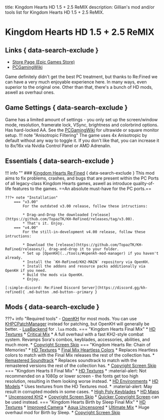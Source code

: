 title: Kingdom Hearts HD 1.5 + 2.5 ReMIX
description: Gillian's mod and/or tools list for Kingdom Hearts HD 1.5 + 2.5 ReMIX.

# Kingdom Hearts HD 1.5 + 2.5 ReMIX
## Links { data-search-exclude }
- [Store Page (Epic Games Store)](https://store.epicgames.com/en-US/p/kingdom-hearts-hd-1-5-2-5-remix)
- [PCGamingWiki](https://www.pcgamingwiki.com/wiki/Kingdom_Hearts_HD_1.5_%2B_2.5_ReMIX)

Game definitely didn't get the best PC treatment, but thanks to Re:Fined we can have a very much enjoyable experience here. In many ways, even superior to the original one. Other than that, there's a bunch of HD mods, aswell as overhaul ones.

## Game Settings { data-search-exclude }
Game has a limited amount of settings - you only set up the screen/window mode, resolution, framerate lock, VSync, brightness and colorbrind options. Has hard-locked AA. See the [PCGamingWiki](https://www.pcgamingwiki.com/wiki/Kingdom_Hearts_HD_1.5_%2B_2.5_ReMIX#Ultra-widescreen) for ultrawide or square monitor setup.
!!! note "Anisotropic Filtering"
    The game uses 4x Anisotropic by default without any way to toggle it. If you don't like that, you can increase it to 8x/16x via Nvidia Control Panel or AMD Adrenalin.

## Essentials { data-search-exclude }
!!! info ""
    ### [Kingdom Hearts Re:Fined](https://github.com/TopazTK/KH-ReFined) { data-search-exclude }
    This mod aims to fix problems, crashes, and bugs that are present within the PC Ports of all legacy-class Kingdom Hearts games, aswell as introduce quality-of-life features to the games. ==An absolute must-have for the PC ports.==

    ???+ note "Installation"
        === "v3.00"
            For the outdated v3.00 release, follow these intructions:

            * Drag-and-Drop the downloaded [release](https://github.com/TopazTK/KH-ReFined/releases/tag/v3.00). 
            * That's it. Enjoy.
        === "v4.00"
            For the still-in-development v4.00 release, follow these intructions:

            * Download the [release](https://github.com/TopazTK/KH-ReFined/releases/), drag-and-drop it to your folder.
            * Set up [OpenKH](../tools/#openkh-mod-manager) if you haven't already.
            * Install the `KH-ReFined/KH2-MAIN` repository via OpenKH.
            * Install the addons and resource packs additionally via OpenKH if you need.
            * Build the mods via OpenKH.
            * Enjoy.

    [:simple-discord: Re:Fined Discord Server](https://discord.gg/kh-refined){ .md-button .md-button--primary }

## Mods { data-search-exclude }
???+ info "Required tools"
    - [OpenKH](../tools/#openkh-mod-manager) for most mods. You can use [KHPCPatchManager](https://github.com/AntonioDePau/KHPCPatchManager) instead for patching, but OpenKH will generally be better.
    - [LuaBackend](../tools/#luabackend) for `.lua` mods.
=== "Kingdom Hearts Final Mix"
    * [HD Textures](https://www.nexusmods.com/kingdomheartsfinalmix/mods/4)
    * [Critical Mix](https://www.nexusmods.com/kingdomheartsfinalmix/mods/93)
        * A full overhaul with a fast KH2-style combat system. Revamps Sora's combos, keyblades, accessories, abilities, and much more.
    * [Copyright Screen Skip](https://www.nexusmods.com/kingdomheartsfinalmix/mods/70)
=== "Kingdom Hearts Re: Chain of Memories"
    * [HD Textures](https://www.nexusmods.com/kingdomheartsrechainofmemories/mods/2)
    * [Final Mix Heartless Colors](https://www.nexusmods.com/kingdomheartsrechainofmemories/mods/6)
        * Replaces Heartless colors to match with the Final Mix releases the rest of the collection has.
    * [Remastered Soundtrack](https://www.nexusmods.com/kingdomheartsrechainofmemories/mods/15)
        * Replaces soundtrack to match with the remastered versions the rest of the collection has.
    * [Copyright Screen Skip](https://www.nexusmods.com/kingdomheartsrechainofmemories/mods/12)
=== "Kingdom Hearts II Final Mix"
    * [HD Textures](https://www.nexusmods.com/kingdomhearts2finalmix/mods/17)
        * :material-alert: Not recommended on a 1080p or lower screen - the fonts get too high resolution, resulting in them looking worse instead.
    * [HD Environments](https://www.nexusmods.com/kingdomhearts2finalmix/mods/63)
    * [HD Models](https://www.nexusmods.com/kingdomhearts2finalmix/mods/120)
        * Uses textures from the HD Textures mod.
        * :material-alert: May result in corrupted models in some cases.
    * [High Poly Keyblades](https://www.nexusmods.com/kingdomhearts2finalmix/mods/92)
    * [HD Maps](https://www.nexusmods.com/kingdomhearts2finalmix/mods/60)
    * [Uncensored KH2](https://www.nexusmods.com/kingdomhearts2finalmix/mods/150)
    * [Copyright Screen Skip](https://www.nexusmods.com/kingdomhearts2finalmix/mods/128)
        * [Quicker Copyright Screen](https://www.nexusmods.com/kingdomhearts2finalmix/mods/93) can be used instead.
=== "Kingdom Hearts Birth by Sleep Final Mix"
    * [HD Textures](https://www.nexusmods.com/kingdomheartsbirthbysleepfinalmix/mods/3)
    * [Improved Camera](https://www.nexusmods.com/kingdomheartsbirthbysleepfinalmix/mods/1)
    * [Aqua Uncensored](https://www.nexusmods.com/kingdomheartsbirthbysleepfinalmix/mods/5)
    * [Ultimate Mix](https://www.nexusmods.com/kingdomheartsbirthbysleepfinalmix/mods/25)
        * Huge overhaul mod for Birth by Sleep.
    * [Copyright Screen Skip](https://www.nexusmods.com/kingdomheartsbirthbysleepfinalmix/mods/22)